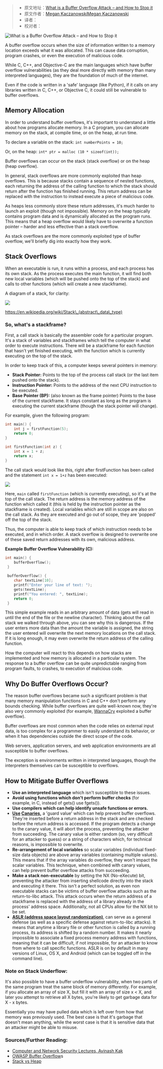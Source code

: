 > -  原文地址：[What is a Buffer Overflow Attack – and How to Stop it](https://www.freecodecamp.org/news/buffer-overflow-attacks/)
> -  原文作者：[Megan KaczanowskiMegan Kaczanowski](https://www.freecodecamp.org/news/author/megansdoingfine/)
> -  译者：
> -  校对者：

![What is a Buffer Overflow Attack – and How to Stop it](https://images.unsplash.com/photo-1506563613713-f88697472a45?crop=entropy&cs=tinysrgb&fit=max&fm=jpg&ixid=MnwxMTc3M3wwfDF8c2VhcmNofDIxfHxvdmVyZmxvd3xlbnwwfHx8fDE2MTcxMjQ5MzM&ixlib=rb-1.2.1&q=80&w=2000)

A buffer overflow occurs when the size of information written to a memory location exceeds what it was allocated. This can cause data corruption, program crashes, or even the execution of malicious code.

While C, C++, and Objective-C are the main languages which have buffer overflow vulnerabilities (as they deal more directly with memory than many interpreted languages), they are the foundation of much of the internet.

Even if the code is written in a 'safe' language (like Python), if it calls on any libraries written in C, C++, or Objective C, it could still be vulnerable to buffer overflows.

## Memory Allocation

In order to understand buffer overflows, it's important to understand a little about how programs allocate memory. In a C program, you can allocate memory on the stack, at compile time, or on the heap, at run time.

To declare a variable on the stack: `int numberPoints = 10;`

Or, on the heap: `int* ptr = malloc (10 * sizeof(int));`

Buffer overflows can occur on the stack (stack overflow) or on the heap (heap overflow).

In general, stack overflows are more commonly exploited than heap overflows. This is because stacks contain a sequence of nested functions, each returning the address of the calling function to which the stack should return after the function has finished running. This return address can be replaced with the instruction to instead execute a piece of malicious code.

As heaps less commonly store these return addresses, it's much harder to launch an exploit (though not impossible). Memory on the heap typically contains program data and is dynamically allocated as the program runs. This means that a heap overflow would likely have to overwrite a function pointer – harder and less effective than a stack overflow.

As stack overflows are the more commonly exploited type of buffer overflow, we'll briefly dig into exactly how they work.

## Stack Overflows

When an executable is run, it runs within a process, and each process has its own stack. As the process executes the main function, it will find both new local variables (which will be pushed onto the top of the stack) and calls to other functions (which will create a new stackframe).

A diagram of a stack, for clarity:

![](https://megankaczanowski.com/content/images/2021/01/Screen-Shot-2021-01-05-at-12.31.23-PM.png)

https://en.wikipedia.org/wiki/Stack\_(abstract\_data\_type)

### So, what's a stackframe?

First, a call stack is basically the assembler code for a particular program. It's a stack of variables and stackframes which tell the computer in what order to execute instructions. There will be a stackframe for each function that hasn't yet finished executing, with the function which is currently executing on the top of the stack.

In order to keep track of this, a computer keeps several pointers in memory:

-   **Stack Pointer:** Points to the top of the process call stack (or the last item pushed onto the stack).
-   **Instruction Pointer:** Points to the address of the next CPU instruction to be executed.
-   **Base Pointer (BP):** (also known as the frame pointer) Points to the base of the current stackframe. It stays constant as long as the program is executing the current stackframe (though the stack pointer will change).

For example, given the following program:

```C
int main() {
    int j = firstFunction(5);
    return 0;
}
    
int firstFunction(int z) {
    int x = 1 + z;
    return x;
}
```

The call stack would look like this, right after firstFunction has been called and the statement `int x = 1+z` has been executed:

![](https://megankaczanowski.com/content/images/2021/04/Screen-Shot-2021-04-03-at-12.04.52-PM.png)

Here, `main` called `firstFunction` (which is currently executing), so it's at the top of the call stack. The return address is the memory address of the function which called it (this is held by the instruction pointer as the stackframe is created). Local variables which are still in scope are also on the call stack. As they are executed and go out of scope, they are 'popped' off the top of the stack.

Thus, the computer is able to keep track of which instruction needs to be executed, and in which order. A stack overflow is designed to overwrite one of these saved return addresses with its own, malicious address.

**Example Buffer Overflow Vulnerability (C):**

```C
int main() {
    bufferOverflow();
 }
 
 bufferOverflow() {
    char textLine[10];
    printf("Enter your line of text: ");
    gets(textLine);
    printf("You entered: ", textLine);
    return 0;
 }
```

This simple example reads in an arbitrary amount of data (gets will read in until the end of the file or the newline character). Thinking about the call stack we walked through above, you can see why this is dangerous. If the user enters more data than the amount the variable is assigned, the string the user entered will overwrite the next memory locations on the call stack. If it is long enough, it may even overwrite the return address of the calling function.

How the computer will react to this depends on how stacks are implemented and how memory is allocated in a particular system. The response to a buffer overflow can be quite unpredictable ranging from program faults, to crashes, to execution of malicious code.

## Why Do Buffer Overflows Occur?

The reason buffer overflows became such a significant problem is that many memory manipulation functions in C and C++ don't perform any bounds checking. While buffer overflows are quite well-known now, they're also very commonly exploited (for example, [WannaCry](https://en.wikipedia.org/wiki/WannaCry_ransomware_attack) exploited a buffer overflow).

Buffer overflows are most common when the code relies on external input data, is too complex for a programmer to easily understand its behavior, or when it has dependencies outside the direct scope of the code.

Web servers, application servers, and web application environments are all susceptible to buffer overflows.

The exception is environments written in interpreted languages, though the interpreters themselves can be susceptible to overflows.

## How to Mitigate Buffer Overflows

-   **Use an interpreted language** which isn't susceptible to these issues.
-   **Avoid using functions which don't perform buffer checks** (for example, in C, instead of gets() use fgets()).
-   **Use compilers which can help identify unsafe functions or errors.**
-   **[Use](https://ritcsec.wordpress.com/2017/05/18/buffer-overflows-aslr-and-stack-canaries/) [Canaries](http://www.cbi.umn.edu/securitywiki/CBI_ComputerSecurity/MechanismCanary.html),** a 'guard value' which can help prevent buffer overflows. They're inserted before a return address in the stack and are checked before the return address is accessed. If the program detects a change to the canary value, it will abort the process, preventing the attacker from succeeding. The canary value is either random (so, very difficult for an attacker to guess) or a string of characters which, for technical reasons, is impossible to overwrite.
-   **Re-arrangement of local variables** so scalar variables (individual fixed-size data objects) are above array variables (containing multiple values). This means that if the array variables do overflow, they won't impact the scalar variables. This technique, when combined with canary values, can help prevent buffer overflow attacks from succeeding.
-   **Make a stack non-executable** by setting the NX (No-eXecute) bit, preventing the attacker from inserting shellcode directly into the stack and executing it there. This isn't a perfect solution, as even non executable stacks can be victims of buffer overflow attacks such as the return-to-libc attack. This attack occurs when the return address of a stackframe is replaced with the address of a library already in the process' address space. Additionally, not all CPUs allow for the NX bit to be set.
-   **[ASLR (address space layout randomization)](https://en.wikipedia.org/wiki/Address_space_layout_randomization)**, can serve as a general defense (as well as a specific defense against return-to-libc attacks). It means that anytime a library file or other function is called by a running process, its address is shifted by a random number. It makes it nearly impossible to associate a fixed process memory address with functions, meaning that it can be difficult, if not impossible, for an attacker to know from where to call specific functions. ASLR is on by default in many versions of Linux, OS X, and Android (which can be toggled off in the command line).

### Note on Stack Underflow:

It's also possible to have a buffer underflow vulnerability, when two parts of the same program treat the same block of memory differently. For example, if you allocate an array of size X, but fill it with an array of size x < X, and later you attempt to retrieve all X bytes, you're likely to get garbage data for X - x bytes.

Essentially you may have pulled data which is left over from how that memory was previously used. The best case is that it's garbage that doesn't mean anything, while the worst case is that it is sensitive data that an attacker might be able to misuse.

### Sources/Further Reading:

-   [Computer and Network Security Lectures, Avinash Kak](https://engineering.purdue.edu/kak/compsec/)
-   [OWASP Buffer Overflow](https://owasp.org/www-community/vulnerabilities/Buffer_Overflow)s
-   [Stack vs Heap](https://gribblelab.org/CBootCamp/7_Memory_Stack_vs_Heap.html)
